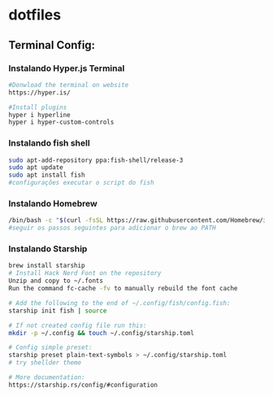 # dotfiles

## Terminal Config:

### Instalando Hyper.js Terminal
```sh
#Donwload the terminal on website
https://hyper.is/

#Install plugins
hyper i hyperline
hyper i hyper-custom-controls
```

### Instalando fish shell
```sh
sudo apt-add-repository ppa:fish-shell/release-3
sudo apt update
sudo apt install fish
#configurações executar o script do fish
```
### Instalando Homebrew
```sh
/bin/bash -c "$(curl -fsSL https://raw.githubusercontent.com/Homebrew/install/HEAD/install.sh)"
#seguir os passos seguintes para adicionar o brew ao PATH
```

### Instalando Starship
```sh
brew install starship
# Install Hack Nerd Font on the repository
Unzip and copy to ~/.fonts
Run the command fc-cache -fv to manually rebuild the font cache

# Add the following to the end of ~/.config/fish/config.fish:
starship init fish | source

# If not created config file run this:
mkdir -p ~/.config && touch ~/.config/starship.toml

# Config simple preset:
starship preset plain-text-symbols > ~/.config/starship.toml
# try shellder theme

# More documentation:
https://starship.rs/config/#configuration
```





